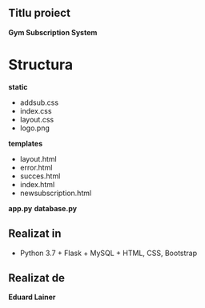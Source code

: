 ## Titlu proiect
**Gym Subscription System**

# Structura

  **static**
 * addsub.css
 * index.css
 * layout.css
 * logo.png

  **templates**
 * layout.html
 * error.html
 * succes.html
 * index.html
 * newsubscription.html

 **app.py**
 **database.py**


## Realizat in
* Python 3.7 + Flask + MySQL + HTML, CSS, Bootstrap

## Realizat de
**Eduard Lainer**

